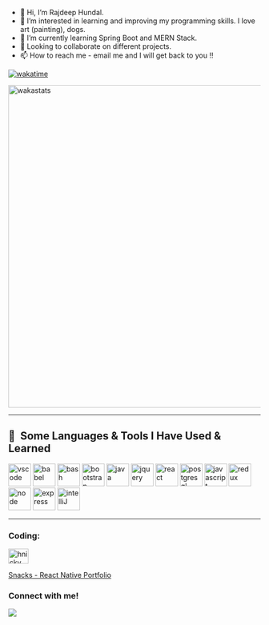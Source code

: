 - 👋 Hi, I’m Rajdeep Hundal.
- 👀 I’m interested in learning and improving my programming skills. I love art (painting), dogs.
- 🌱 I’m currently learning Spring Boot and MERN Stack. 
- 💞️ Looking to collaborate on different projects.
- 📫 How to reach me - email me and I will get back to you !!

<!---
rhundal/rhundal is a ✨ special ✨ repository because its `README.md` (this file) appears on your GitHub profile.
You can click the Preview link to take a look at your changes.
--->
<!---
![Rajdeep's GitHub stats](https://github-readme-stats.vercel.app/api?username=rhundal&show_icons=true&theme=transparent)
--->

<!---
[![My Awesome Stats](https://awesome-github-stats.azurewebsites.net/user-stats/rhundal?cardType=octocat&theme=synthwave&preferLogin=false)]([https://git.io/awesome-stats-card](https://awesome-github-stats.azurewebsites.net/user-stats/rhundal?cardType=octocat&theme=synthwave&preferLogin=false))
--->
<!---
[![Rajdeep's wakatime stats](https://github-readme-stats.vercel.app/api/wakatime?username=rhundal)](https://github.com/rhundal/github-readme-stats)
--->
[![wakatime](https://wakatime.com/badge/user/4d50d62b-7134-490e-89eb-41b6bfbd3ed9.svg)](https://wakatime.com/@4d50d62b-7134-490e-89eb-41b6bfbd3ed9)

<img src="https://wakatime.com/share/@rhundal/0f205346-7cd5-42d4-bfc1-9ef58098f340.svg" alt="wakastats" width="645" height="645" />

<hr />
<h2> 🚀 &nbsp;Some Languages & Tools I Have Used & Learned</h2>
<p align="left">
<img src="https://cdn.jsdelivr.net/gh/devicons/devicon/icons/vscode/vscode-original.svg" alt="vscode" width="45" height="45"/>
<img src="https://cdn.jsdelivr.net/gh/devicons/devicon/icons/babel/babel-original.svg" alt="babel" width="45" height="45" />
<img src="https://cdn.jsdelivr.net/gh/devicons/devicon/icons/bash/bash-original.svg" alt="bash" width="45" height="45" />
<img src="https://cdn.jsdelivr.net/gh/devicons/devicon/icons/bootstrap/bootstrap-original.svg" alt="bootstrap" width="45" height="45" />
<img src="https://cdn.jsdelivr.net/gh/devicons/devicon/icons/java/java-original.svg" alt="java" width="45" height="45" />
<img src="https://cdn.jsdelivr.net/gh/devicons/devicon/icons/jquery/jquery-original.svg" alt="jquery" width="45" height="45"/>
<img src="https://cdn.jsdelivr.net/gh/devicons/devicon/icons/react/react-original.svg" alt="react" width="45" height="45" />  
<img src="https://cdn.jsdelivr.net/gh/devicons/devicon/icons/postgresql/postgresql-original.svg" alt="postgresql" width="45" height="45"  />
<img src="https://cdn.jsdelivr.net/gh/devicons/devicon/icons/javascript/javascript-plain.svg" alt="javascript" width="45" height="45"/>
<img src="https://cdn.jsdelivr.net/gh/devicons/devicon/icons/redux/redux-original.svg" alt="redux" width="45" height="45"/>
<img src="https://cdn.jsdelivr.net/gh/devicons/devicon/icons/nodejs/nodejs-original.svg" alt="node" width="45" height="45"/>
<img src="https://cdn.jsdelivr.net/gh/devicons/devicon/icons/express/express-original.svg" alt="express" width="45" height="45"/>
<img src="https://cdn.jsdelivr.net/gh/devicons/devicon/icons/intellij/intellij-original.svg" alt="intelliJ" width="45" height="45"/>

 
</p>

<hr />

<h3 align="left">Coding:</h3>
<p align="left">
<a href="https://codepen.io/hnicky" target="blank"><img align="center" src="https://raw.githubusercontent.com/rahuldkjain/github-profile-readme-generator/master/src/images/icons/Social/codepen.svg" alt="hnicky" height="30" width="40" /></a>
<!-- <a href="https://www.hackerrank.com/hrajdeep712" target="blank"><img align="center" src="https://raw.githubusercontent.com/rahuldkjain/github-profile-readme-generator/master/src/images/icons/Social/hackerrank.svg" alt="hrajdeep712" height="30" width="40" /></a> -->
</p> 

<a href="https://expo.dev/accounts/rhundal/snacks"> Snacks - React Native Portfolio </a>


 
 ### Connect with me!

[<img src="https://img.shields.io/badge/Gmail-D14836?style=for-the-badge&logo=gmail&logoColor=white">](mailto:hundalnicky@gmail.com)
